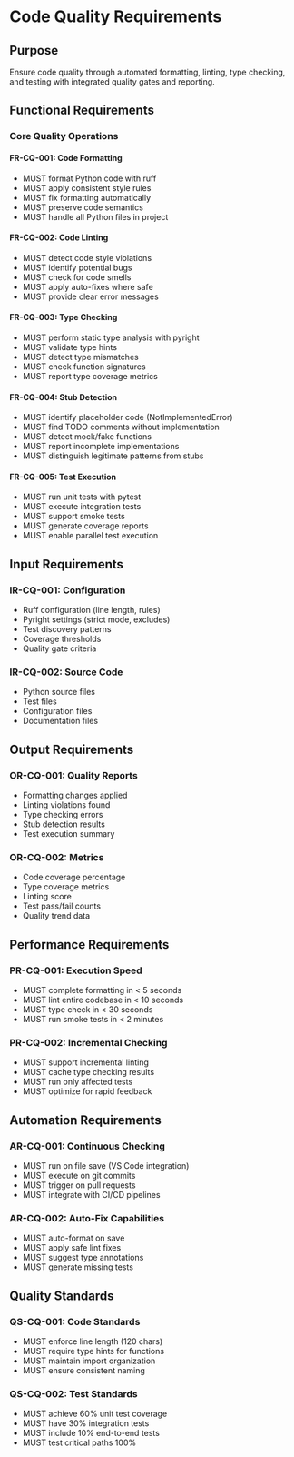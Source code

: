 # Code Quality Requirements

## Purpose
Ensure code quality through automated formatting, linting, type checking, and testing with integrated quality gates and reporting.

## Functional Requirements

### Core Quality Operations

#### FR-CQ-001: Code Formatting
- MUST format Python code with ruff
- MUST apply consistent style rules
- MUST fix formatting automatically
- MUST preserve code semantics
- MUST handle all Python files in project

#### FR-CQ-002: Code Linting
- MUST detect code style violations
- MUST identify potential bugs
- MUST check for code smells
- MUST apply auto-fixes where safe
- MUST provide clear error messages

#### FR-CQ-003: Type Checking
- MUST perform static type analysis with pyright
- MUST validate type hints
- MUST detect type mismatches
- MUST check function signatures
- MUST report type coverage metrics

#### FR-CQ-004: Stub Detection
- MUST identify placeholder code (NotImplementedError)
- MUST find TODO comments without implementation
- MUST detect mock/fake functions
- MUST report incomplete implementations
- MUST distinguish legitimate patterns from stubs

#### FR-CQ-005: Test Execution
- MUST run unit tests with pytest
- MUST execute integration tests
- MUST support smoke tests
- MUST generate coverage reports
- MUST enable parallel test execution

## Input Requirements

### IR-CQ-001: Configuration
- Ruff configuration (line length, rules)
- Pyright settings (strict mode, excludes)
- Test discovery patterns
- Coverage thresholds
- Quality gate criteria

### IR-CQ-002: Source Code
- Python source files
- Test files
- Configuration files
- Documentation files

## Output Requirements

### OR-CQ-001: Quality Reports
- Formatting changes applied
- Linting violations found
- Type checking errors
- Stub detection results
- Test execution summary

### OR-CQ-002: Metrics
- Code coverage percentage
- Type coverage metrics
- Linting score
- Test pass/fail counts
- Quality trend data

## Performance Requirements

### PR-CQ-001: Execution Speed
- MUST complete formatting in < 5 seconds
- MUST lint entire codebase in < 10 seconds
- MUST type check in < 30 seconds
- MUST run smoke tests in < 2 minutes

### PR-CQ-002: Incremental Checking
- MUST support incremental linting
- MUST cache type checking results
- MUST run only affected tests
- MUST optimize for rapid feedback

## Automation Requirements

### AR-CQ-001: Continuous Checking
- MUST run on file save (VS Code integration)
- MUST execute on git commits
- MUST trigger on pull requests
- MUST integrate with CI/CD pipelines

### AR-CQ-002: Auto-Fix Capabilities
- MUST auto-format on save
- MUST apply safe lint fixes
- MUST suggest type annotations
- MUST generate missing tests

## Quality Standards

### QS-CQ-001: Code Standards
- MUST enforce line length (120 chars)
- MUST require type hints for functions
- MUST maintain import organization
- MUST ensure consistent naming

### QS-CQ-002: Test Standards
- MUST achieve 60% unit test coverage
- MUST have 30% integration tests
- MUST include 10% end-to-end tests
- MUST test critical paths 100%